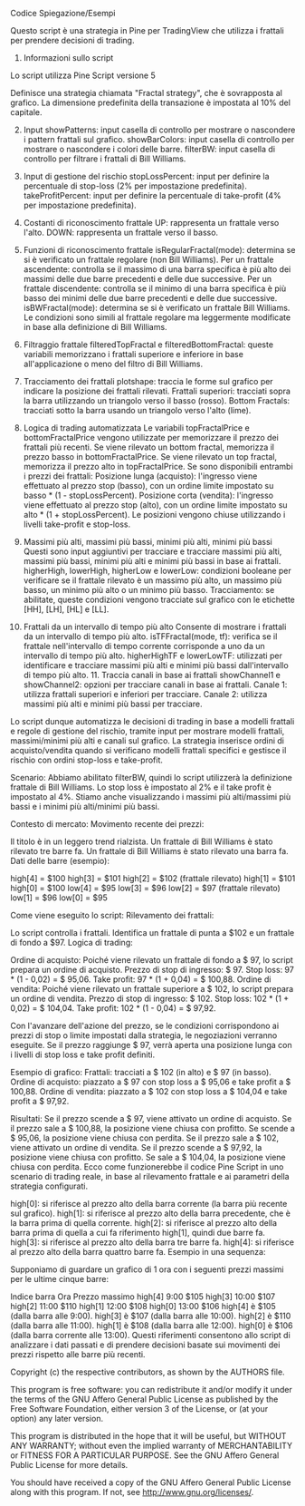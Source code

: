 Codice Spiegazione/Esempi

Questo script è una strategia in Pine per TradingView che utilizza i frattali per prendere decisioni di trading. 

1. Informazioni sullo script

Lo script utilizza Pine Script versione 5

Definisce una strategia chiamata "Fractal strategy", che è sovrapposta al grafico. La dimensione predefinita della transazione è impostata al 10% del capitale.

2. Input
showPatterns: input casella di controllo per mostrare o nascondere i pattern frattali sul grafico.
showBarColors: input casella di controllo per mostrare o nascondere i colori delle barre.
filterBW: input casella di controllo per filtrare i frattali di Bill Williams.

3. Input di gestione del rischio
stopLossPercent: input per definire la percentuale di stop-loss (2% per impostazione predefinita).
takeProfitPercent: input per definire la percentuale di take-profit (4% per impostazione predefinita).

4. Costanti di riconoscimento frattale
UP: rappresenta un frattale verso l'alto.
DOWN: rappresenta un frattale verso il basso.

5. Funzioni di riconoscimento frattale
isRegularFractal(mode): determina se si è verificato un frattale regolare (non Bill Williams).
Per un frattale ascendente: controlla se il massimo di una barra specifica è più alto dei massimi delle due barre precedenti e delle due successive.
Per un frattale discendente: controlla se il minimo di una barra specifica è più basso dei minimi delle due barre precedenti e delle due successive.
isBWFractal(mode): determina se si è verificato un frattale Bill Williams.
Le condizioni sono simili al frattale regolare ma leggermente modificate in base alla definizione di Bill Williams.

6. Filtraggio frattale
filteredTopFractal e filteredBottomFractal: queste variabili memorizzano i frattali superiore e inferiore in base all'applicazione o meno del filtro di Bill Williams.

7. Tracciamento dei frattali
plotshape: traccia le forme sul grafico per indicare la posizione dei frattali rilevati.
Frattali superiori: tracciati sopra la barra utilizzando un triangolo verso il basso (rosso). Bottom Fractals: tracciati sotto la barra usando un triangolo verso l'alto (lime).

8. Logica di trading automatizzata
Le variabili topFractalPrice e bottomFractalPrice vengono utilizzate per memorizzare il prezzo dei frattali più recenti.
Se viene rilevato un bottom fractal, memorizza il prezzo basso in bottomFractalPrice.
Se viene rilevato un top fractal, memorizza il prezzo alto in topFractalPrice.
Se sono disponibili entrambi i prezzi dei frattali:
Posizione lunga (acquisto): l'ingresso viene effettuato al prezzo stop (basso), con un ordine limite impostato su basso * (1 - stopLossPercent).
Posizione corta (vendita): l'ingresso viene effettuato al prezzo stop (alto), con un ordine limite impostato su alto * (1 + stopLossPercent).
Le posizioni vengono chiuse utilizzando i livelli take-profit e stop-loss. 

9. Massimi più alti, massimi più bassi, minimi più alti, minimi più bassi
Questi sono input aggiuntivi per tracciare e tracciare massimi più alti, massimi più bassi, minimi più alti e minimi più bassi in base ai frattali.
higherHigh, lowerHigh, higherLow e lowerLow: condizioni booleane per verificare se il frattale rilevato è un massimo più alto, un massimo più basso, un minimo più alto o un minimo più basso.
Tracciamento: se abilitate, queste condizioni vengono tracciate sul grafico con le etichette [HH], [LH], [HL] e [LL].

10. Frattali da un intervallo di tempo più alto
Consente di mostrare i frattali da un intervallo di tempo più alto.
isTFFractal(mode, tf): verifica se il frattale nell'intervallo di tempo corrente corrisponde a uno da un intervallo di tempo più alto.
higherHighTF e lowerLowTF: utilizzati per identificare e tracciare massimi più alti e minimi più bassi dall'intervallo di tempo più alto. 11. Traccia canali in base ai frattali
showChannel1 e showChannel2: opzioni per tracciare canali in base ai frattali.
Canale 1: utilizza frattali superiori e inferiori per tracciare.
Canale 2: utilizza massimi più alti e minimi più bassi per tracciare.


Lo script dunque automatizza le decisioni di trading in base a modelli frattali e regole di gestione del rischio, tramite input per mostrare modelli frattali, massimi/minimi più alti e canali sul grafico. La strategia inserisce ordini di acquisto/vendita quando si verificano modelli frattali specifici e gestisce il rischio con ordini stop-loss e take-profit.

Scenario:
Abbiamo abilitato filterBW, quindi lo script utilizzerà la definizione frattale di Bill Williams.
Lo stop loss è impostato al 2% e il take profit è impostato al 4%. Stiamo anche visualizzando i massimi più alti/massimi più bassi e i minimi più alti/minimi più bassi.

Contesto di mercato:
Movimento recente dei prezzi:

Il titolo è in un leggero trend rialzista.
Un frattale di Bill Williams è stato rilevato tre barre fa.
Un frattale di Bill Williams è stato rilevato una barra fa.
Dati delle barre (esempio):

high[4] = $100
high[3] = $101
high[2] = $102 (frattale rilevato)
high[1] = $101
high[0] = $100
low[4] = $95
low[3] = $96
low[2] = $97 (frattale rilevato)
low[1] = $96
low[0] = $95

Come viene eseguito lo script:
Rilevamento dei frattali:

Lo script controlla i frattali.
Identifica un frattale di punta a $102 e un frattale di fondo a $97. Logica di trading:

Ordine di acquisto:
Poiché viene rilevato un frattale di fondo a $ 97, lo script prepara un ordine di acquisto.
Prezzo di stop di ingresso: $ 97.
Stop loss: 97 * (1 - 0,02) = $ 95,06.
Take profit: 97 * (1 + 0,04) = $ 100,88.
Ordine di vendita:
Poiché viene rilevato un frattale superiore a $ 102, lo script prepara un ordine di vendita.
Prezzo di stop di ingresso: $ 102.
Stop loss: 102 * (1 + 0,02) = $ 104,04.
Take profit: 102 * (1 - 0,04) = $ 97,92.

Con l'avanzare dell'azione del prezzo, se le condizioni corrispondono ai prezzi di stop o limite impostati dalla strategia, le negoziazioni verranno eseguite.
Se il prezzo raggiunge $ 97, verrà aperta una posizione lunga con i livelli di stop loss e take profit definiti.

Esempio di grafico:
Frattali: tracciati a $ 102 (in alto) e $ 97 (in basso).
Ordine di acquisto: piazzato a $ 97 con stop loss a $ 95,06 e take profit a $ 100,88.
Ordine di vendita: piazzato a $ 102 con stop loss a $ 104,04 e take profit a $ 97,92.

Risultati:
Se il prezzo scende a $ 97, viene attivato un ordine di acquisto. Se il prezzo sale a $ 100,88, la posizione viene chiusa con profitto. Se scende a $ 95,06, la posizione viene chiusa con perdita.
Se il prezzo sale a $ 102, viene attivato un ordine di vendita. Se il prezzo scende a $ 97,92, la posizione viene chiusa con profitto. Se sale a $ 104,04, la posizione viene chiusa con perdita.
Ecco come funzionerebbe il codice Pine Script in uno scenario di trading reale, in base al rilevamento frattale e ai parametri della strategia configurati.


high[0]: si riferisce al prezzo alto della barra corrente (la barra più recente sul grafico).
high[1]: si riferisce al prezzo alto della barra precedente, che è la barra prima di quella corrente.
high[2]: si riferisce al prezzo alto della barra prima di quella a cui fa riferimento high[1], quindi due barre fa.
high[3]: si riferisce al prezzo alto della barra tre barre fa.
high[4]: si riferisce al prezzo alto della barra quattro barre fa. Esempio in una sequenza:

Supponiamo di guardare un grafico di 1 ora con i seguenti prezzi massimi per le ultime cinque barre:

Indice barra Ora Prezzo massimo
high[4] 9:00 $105
high[3] 10:00 $107
high[2] 11:00 $110
high[1] 12:00 $108
high[0] 13:00 $106
high[4] è $105 (dalla barra alle 9:00).
high[3] è $107 (dalla barra alle 10:00).
high[2] è $110 (dalla barra alle 11:00).
high[1] è $108 (dalla barra alle 12:00).
high[0] è $106 (dalla barra corrente alle 13:00).
Questi riferimenti consentono allo script di analizzare i dati passati e di prendere decisioni basate sui movimenti dei prezzi rispetto alle barre più recenti.

Copyright (c) the respective contributors, as shown by the AUTHORS file.

This program is free software: you can redistribute it and/or modify
it under the terms of the GNU Affero General Public License as published
by the Free Software Foundation, either version 3 of the License, or
(at your option) any later version.

This program is distributed in the hope that it will be useful,
but WITHOUT ANY WARRANTY; without even the implied warranty of
MERCHANTABILITY or FITNESS FOR A PARTICULAR PURPOSE.  See the
GNU Affero General Public License for more details.

You should have received a copy of the GNU Affero General Public License
along with this program.  If not, see <http://www.gnu.org/licenses/>.
